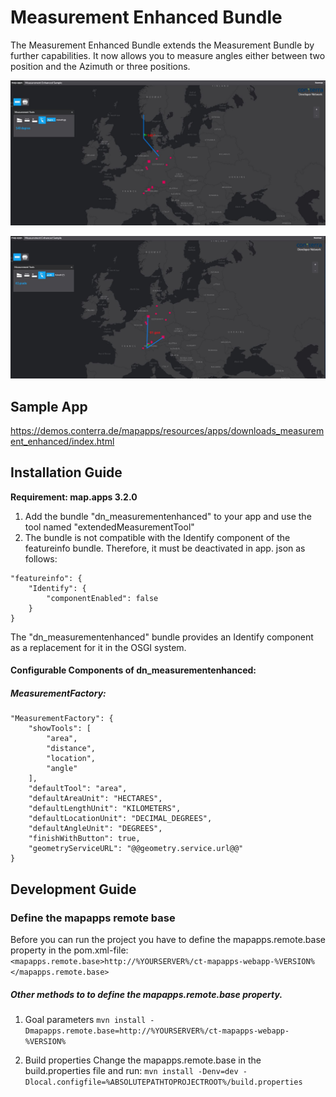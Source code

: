 # Measurement Enhanced Bundle
The Measurement Enhanced Bundle extends the Measurement Bundle by further capabilities. It now allows you to measure angles either between two 
position and the Azimuth or three positions.

![alt text](https://github.com/conterra/mapapps-measurement-enhanced/blob/master/Azimuth.JPG)

![alt text](https://github.com/conterra/mapapps-measurement-enhanced/blob/master/freeAngle.JPG)

Sample App
------------------
https://demos.conterra.de/mapapps/resources/apps/downloads_measurement_enhanced/index.html

Installation Guide
------------------
**Requirement: map.apps 3.2.0**

1. Add the bundle "dn_measurementenhanced" to your app and use the tool named "extendedMeasurementTool"
2. The bundle is not compatible with the Identify component of the featureinfo bundle. Therefore, it must be deactivated in app. json as follows:
```
"featureinfo": {
    "Identify": {
        "componentEnabled": false
    }
}
```

The "dn_measurementenhanced" bundle provides an Identify component as a replacement for it in the OSGI system.

#### Configurable Components of dn_measurementenhanced:

##### MeasurementFactory:
```
"MeasurementFactory": {
    "showTools": [
        "area",
        "distance",
        "location",
        "angle"
    ],
    "defaultTool": "area",
    "defaultAreaUnit": "HECTARES",
    "defaultLengthUnit": "KILOMETERS",
    "defaultLocationUnit": "DECIMAL_DEGREES",
    "defaultAngleUnit": "DEGREES",
    "finishWithButton": true,
    "geometryServiceURL": "@@geometry.service.url@@"
}
```

Development Guide
------------------
### Define the mapapps remote base
Before you can run the project you have to define the mapapps.remote.base property in the pom.xml-file:
`<mapapps.remote.base>http://%YOURSERVER%/ct-mapapps-webapp-%VERSION%</mapapps.remote.base>`

##### Other methods to to define the mapapps.remote.base property.
1. Goal parameters
`mvn install -Dmapapps.remote.base=http://%YOURSERVER%/ct-mapapps-webapp-%VERSION%`

2. Build properties
Change the mapapps.remote.base in the build.properties file and run:
`mvn install -Denv=dev -Dlocal.configfile=%ABSOLUTEPATHTOPROJECTROOT%/build.properties`
